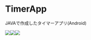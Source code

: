 # TimerApp
JAVAで作成したタイマーアプリ(Android)

<a><img src="https://i.imgur.com/W8jhVDJ.png"></a><a><img src="https://i.imgur.com/3Jn3JiA.png"></a><a><img src="https://i.imgur.com/3Jn3JiA.png"></a>
